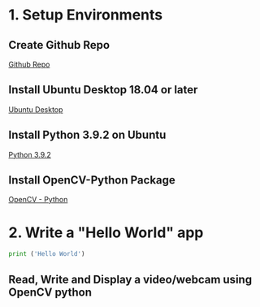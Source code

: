 # 1. Setup Environments
## Create Github Repo 
[Github Repo](https://docs.github.com/en/github/getting-started-with-github/create-a-repo)
## Install Ubuntu Desktop 18.04 or later
[Ubuntu Desktop](https://ubuntu.com/download/desktop)
## Install Python 3.9.2 on Ubuntu
[Python 3.9.2](https://www.python.org/downloads/)
## Install OpenCV-Python Package
[OpenCV - Python](https://pypi.org/project/opencv-python/)
# 2. Write a "Hello World" app
```python
print ('Hello World')
```
## Read, Write and Display a video/webcam using OpenCV python
